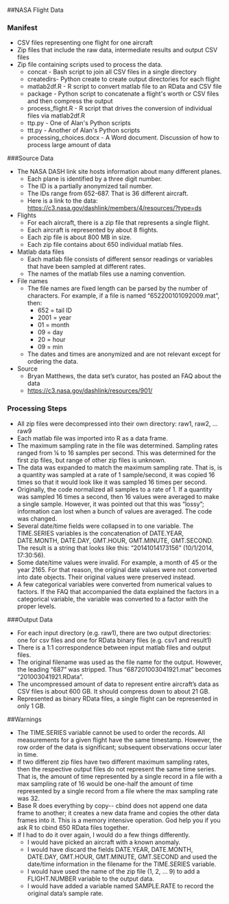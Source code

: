 ##NASA Flight Data

### Manifest
* CSV files representing one flight for one aircraft
* Zip files that include the raw data, intermediate results and output CSV files
* Zip file containing scripts used to process the data.
  * concat - Bash script to join all CSV files in a single directory
  * createdirs- Python create to create output directories for each flight
  * matlab2df.R - R script to convert matlab file to an RData and CSV file
  * package - Python script to concatenate a flight's worth or CSV files and then compress the output
  * process_flight.R - R script that drives the conversion of individual files via matlab2df.R
  * ttp.py - One of Alan's Python scripts
  * ttt.py - Another of Alan's Python scripts	
  * processing_choices.docx - A Word document. Discussion of how to process large amount of data
  
###Source Data
* The NASA DASH link site hosts information about many different planes.
  * Each plane is identified by a three digit number.
  * The ID is a partially anonymized tail number.
  * The IDs range from 652-687. That is 36 different aircraft.
  * Here is a link to the data: https://c3.nasa.gov/dashlink/members/4/resources/?type=ds
* Flights
  * For each aircraft, there is a zip file that represents a single flight.
  * Each aircraft is represented by about 8 flights.
  * Each zip file is about 800 MB in size.
  * Each zip file contains about 650 individual matlab files.
* Matlab data files
  * Each matlab file consists of different sensor readings or variables that have been sampled at different rates.
  * The names of the matlab files use a naming convention. 
* File names
  * The file names are fixed length can be parsed by the number of characters. For example, if a file is named
     “652200101092009.mat”, then:
    * 652 = tail ID
    * 2001 = year
    * 01 = month
    * 09 = day
    * 20 = hour
    * 09 = min
  * The dates and times are anonymized and are not relevant except for ordering the data.
* Source
    * Bryan Matthews, the data set’s curator, has posted an FAQ about the data
    * https://c3.nasa.gov/dashlink/resources/901/
 
 ### Processing Steps
* All zip files were decompressed into their own directory: raw1, raw2, … raw9
* Each matlab file was imported into R as a data frame.
* The maximum sampling rate in the file was determined. Sampling rates ranged from ¼ to 16 samples per second. This was determined for the first zip files, but range of other zip files is unknown.
* The data was expanded to match the maximum sampling rate. That is, is a quantity was sampled at a rate of 1 sample/second, it was copied 16 times so that it would look like it was sampled 16 times per second. 
* Originally, the code normalized all samples to a rate of 1. If a quantity was sampled 16 times a second, then 16 values were averaged to make a single sample. However, it was pointed out that this was “lossy”; information can lost when a bunch of values are averaged. The code was changed.
* Several date/time fields were collapsed in to one variable. The TIME.SERIES variables is the concatenation of DATE.YEAR, DATE.MONTH, DATE.DAY, GMT.HOUR, GMT.MINUTE, GMT.SECOND. The result is a string that looks like this: “20141014173156”  (10/1/2014, 17:30:56). 
* Some date/time values were invalid. For example, a month of 45 or the year 2165. For that reason, the original date values were not converted into date objects. Their original values were preserved instead. 
* A few categorical variables were converted from numerical values to factors. If the FAQ that accompanied the data explained the factors in a categorical variable, the variable was converted to a factor with the proper levels. 

###Output Data
* For each input directory (e.g. raw1), there are two output directories: one for csv files and one for RData binary files (e.g. csv1 and result1)
* There is a 1:1 correspondence between input matlab files and output files.
* The original filename was used as the file name for the output. However, the leading “687” was stripped. Thus “687201003041921.mat” becomes “201003041921.RData”.
* The uncompressed amount of data to represent entire aircraft’s data as CSV files is about 600 GB. It should compress down to about 21 GB. 
* Represented as binary RData files, a single flight can be represented in only 1 GB. 

##Warnings
* The TIME.SERIES variable cannot be used to order the records. All measurements for a given flight have the same timestamp. However, the row order of the data is significant; subsequent observations occur later in time.
* If two different zip files have two different maximum sampling rates, then the respective output files do not represent the same time series. That is, the amount of time represented by a single record in a file with a max sampling rate of 16 would be one-half the amount of time represented by a single record from a file where the max sampling rate was 32. 
* Base R does everything by copy-- cbind does not append one data frame to another; it creates a new data frame and copies the other data frames into it. This is a memory intensive operation. God help you if you ask R to cbind 650 RData files together.
* If I had to do it over again, I would do a few things differently. 
  * I would have picked an aircraft with a known anomaly.
  * I would have discard the fields DATE.YEAR, DATE.MONTH, DATE.DAY, GMT.HOUR, GMT.MINUTE, GMT.SECOND and used the date/time information in the filename for the TIME.SERIES variable. 
  * I would have used the name of the zip file (1, 2, … 9) to add a FLIGHT.NUMBER variable to the output data.
  * I would have added a variable named SAMPLE.RATE to record the original data’s sample rate.
